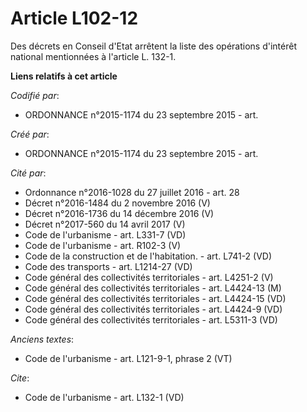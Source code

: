 # Article L102-12

Des décrets en Conseil d'Etat arrêtent la liste des opérations d'intérêt national mentionnées à l'article L. 132-1.

**Liens relatifs à cet article**

_Codifié par_:

  - ORDONNANCE n°2015-1174 du 23 septembre 2015 - art.

_Créé par_:

  - ORDONNANCE n°2015-1174 du 23 septembre 2015 - art.

_Cité par_:

  - Ordonnance n°2016-1028 du 27 juillet 2016 - art. 28
  - Décret n°2016-1484 du 2 novembre 2016 (V)
  - Décret n°2016-1736 du 14 décembre 2016 (V)
  - Décret n°2017-560 du 14 avril 2017 (V)
  - Code de l'urbanisme - art. L331-7 (VD)
  - Code de l'urbanisme - art. R102-3 (V)
  - Code de la construction et de l'habitation. - art. L741-2 (VD)
  - Code des transports - art. L1214-27 (VD)
  - Code général des collectivités territoriales - art. L4251-2 (V)
  - Code général des collectivités territoriales - art. L4424-13 (M)
  - Code général des collectivités territoriales - art. L4424-15 (VD)
  - Code général des collectivités territoriales - art. L4424-9 (VD)
  - Code général des collectivités territoriales - art. L5311-3 (VD)

_Anciens textes_:

  - Code de l'urbanisme - art. L121-9-1, phrase 2 (VT)

_Cite_:

  - Code de l'urbanisme - art. L132-1 (VD)
